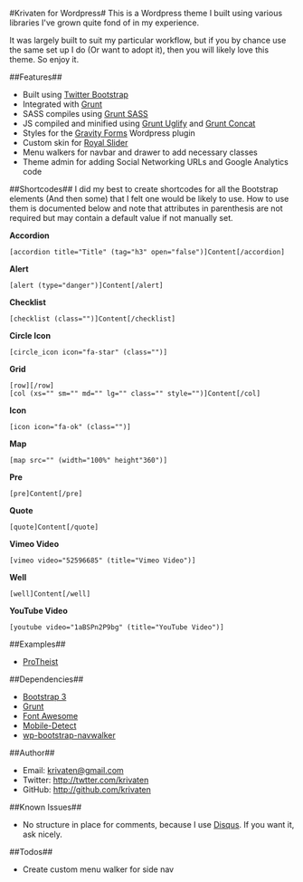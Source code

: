 #Krivaten for Wordpress#
This is a Wordpress theme I built using various libraries I've grown quite fond of in my experience.

It was largely built to suit my particular workflow, but if you by chance use the same set up I do (Or want to adopt it), then you will likely love this theme. So enjoy it.

##Features##
* Built using [Twitter Bootstrap](http://getbootstrap.com/)
* Integrated with [Grunt](http://gruntjs.com/)
* SASS compiles using [Grunt SASS](https://github.com/gruntjs/grunt-contrib-sass)
* JS compiled and minified using [Grunt Uglify](https://github.com/gruntjs/grunt-contrib-uglify) and [Grunt Concat](https://github.com/gruntjs/grunt-contrib-concat)
* Styles for the [Gravity Forms](http://www.gravityforms.com/) Wordpress plugin
* Custom skin for [Royal Slider](http://dimsemenov.com/plugins/royal-slider)
* Menu walkers for navbar and drawer to add necessary classes
* Theme admin for adding Social Networking URLs and Google Analytics code

##Shortcodes##
I did my best to create shortcodes for all the Bootstrap elements (And then some) that I felt one would be likely to use. How to use them is documented below and note that attributes in parenthesis are not required but may contain a default value if not manually set.

**Accordion**

```
[accordion title="Title" (tag="h3" open="false")]Content[/accordion]
```
**Alert**
```
[alert (type="danger")]Content[/alert]
```
**Checklist**
```
[checklist (class="")]Content[/checklist]
```
**Circle Icon**
```
[circle_icon icon="fa-star" (class="")] 
```
**Grid**
```
[row][/row]
[col (xs="" sm="" md="" lg="" class="" style="")]Content[/col]
```
**Icon**
```
[icon icon="fa-ok" (class="")] 
```
**Map**
```
[map src="" (width="100%" height"360")]
```
**Pre**
```
[pre]Content[/pre]
```
**Quote**
```
[quote]Content[/quote]
```
**Vimeo Video**
```
[vimeo video="52596685" (title="Vimeo Video")]
```
**Well**
```
[well]Content[/well]
```
**YouTube Video**
```
[youtube video="1aBSPn2P9bg" (title="YouTube Video")] 
```

##Examples##
* [ProTheist](http://protheist.com)

##Dependencies##
* [Bootstrap 3](https://github.com/twbs/bootstrap)
* [Grunt](http://gruntjs.com/)
* [Font Awesome](https://github.com/FortAwesome/Font-Awesome)
* [Mobile-Detect](https://github.com/serbanghita/Mobile-Detect)
* [wp-bootstrap-navwalker](https://github.com/twittem/wp-bootstrap-navwalker)

##Author##
* Email: <krivaten@gmail.com>
* Twitter: <http://twtter.com/krivaten>
* GitHub: <http://github.com/krivaten>

##Known Issues##
* No structure in place for comments, because I use [Disqus](http://disqus.com). If you want it, ask nicely.

##Todos##
* Create custom menu walker for side nav
